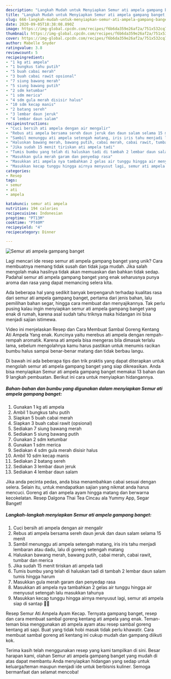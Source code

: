 ```yaml
---
description: "Langkah Mudah untuk Menyiapkan Semur ati ampela gampang banget, Bisa Manjain Lidah"
title: "Langkah Mudah untuk Menyiapkan Semur ati ampela gampang banget, Bisa Manjain Lidah"
slug: 666-langkah-mudah-untuk-menyiapkan-semur-ati-ampela-gampang-banget-bisa-manjain-lidah
date: 2020-09-05T18:38:08.890Z
image: https://img-global.cpcdn.com/recipes/f6b6da359e26af2a/751x532cq70/semur-ati-ampela-gampang-banget-foto-resep-utama.jpg
thumbnail: https://img-global.cpcdn.com/recipes/f6b6da359e26af2a/751x532cq70/semur-ati-ampela-gampang-banget-foto-resep-utama.jpg
cover: https://img-global.cpcdn.com/recipes/f6b6da359e26af2a/751x532cq70/semur-ati-ampela-gampang-banget-foto-resep-utama.jpg
author: Mabelle Snyder
ratingvalue: 3.8
reviewcount: 5
recipeingredient:
- "1 kg ati ampela"
- "1 bungkus tahu putih"
- "5 buah cabai merah"
- "3 buah cabai rawit opsional"
- "7 siung bawang merah"
- "5 siung bawang putih"
- "2 sdm ketumbar"
- "1 sdm merica"
- "4 sdm gula merah disisir halus"
- "10 sdm kecap manis"
- "2 batang sereh"
- "3 lembar daun jeruk"
- "4 lembar daun salam"
recipeinstructions:
- "Cuci bersih ati ampela dengan air mengalir"
- "Rebus ati ampela bersama sereh daun jeruk dan daun salam selama 15 menit"
- "Sambil menunggu ati ampela setengah matang, iris iris tahu menjadi lembaran atau dadu, lalu di goreng setengah matang"
- "Haluskan bawang merah, bawang putih, cabai merah, cabai rawit, tumbar dan merica"
- "Jika sudah 15 menit tiriskan ati ampela tadi"
- "Tumis bumbu yang telah di haluskan tadi di tambah 2 lembar daun salam tumis hingga harum"
- "Masukkan gula merah garam dan penyedap rasa"
- "Masukkan ati ampela nya tambahkan 2 gelas air tunggu hingga air menyusut setengah lalu masukkan tahunya"
- "Masukkan kecap tunggu hingga airnya menyusut lagi, semur ati ampela siap di santap 🤤🤤"
categories:
- Resep
tags:
- semur
- ati
- ampela

katakunci: semur ati ampela 
nutrition: 194 calories
recipecuisine: Indonesian
preptime: "PT13M"
cooktime: "PT40M"
recipeyield: "4"
recipecategory: Dinner

---
```



![Semur ati ampela gampang banget](https://img-global.cpcdn.com/recipes/f6b6da359e26af2a/751x532cq70/semur-ati-ampela-gampang-banget-foto-resep-utama.jpg)

Lagi mencari ide resep semur ati ampela gampang banget yang unik? Cara membuatnya memang tidak susah dan tidak juga mudah. Jika salah mengolah maka hasilnya tidak akan memuaskan dan bahkan tidak sedap. Padahal semur ati ampela gampang banget yang enak seharusnya punya aroma dan rasa yang dapat memancing selera kita.

Ada beberapa hal yang sedikit banyak berpengaruh terhadap kualitas rasa dari semur ati ampela gampang banget, pertama dari jenis bahan, lalu pemilihan bahan segar, hingga cara membuat dan menyajikannya. Tak perlu pusing kalau ingin menyiapkan semur ati ampela gampang banget yang enak di rumah, karena asal sudah tahu triknya maka hidangan ini bisa menjadi sajian istimewa.

Video ini menjelaskan Resep dan Cara Membuat Sambal Goreng Kentang Ati Ampela Yang enak. Kuncinya yaitu merebus ati ampela dengan rempah-rempah aromatik. Karena ati ampela bisa mengeras bila dimasak terlalu lama, sebelum mengolahnya kamu harus pastikan untuk menumis racikan bumbu halus sampai benar-benar matang dan tidak berbau langu.


Di bawah ini ada beberapa tips dan trik praktis yang dapat diterapkan untuk mengolah semur ati ampela gampang banget yang siap dikreasikan. Anda bisa menyiapkan Semur ati ampela gampang banget memakai 13 bahan dan 9 langkah pembuatan. Berikut ini cara untuk menyiapkan hidangannya.

<!--inarticleads1-->

##### Bahan-bahan dan bumbu yang digunakan dalam menyiapkan Semur ati ampela gampang banget:

1. Gunakan 1 kg ati ampela
1. Ambil 1 bungkus tahu putih
1. Siapkan 5 buah cabai merah
1. Siapkan 3 buah cabai rawit (opsional)
1. Sediakan 7 siung bawang merah
1. Sediakan 5 siung bawang putih
1. Gunakan 2 sdm ketumbar
1. Gunakan 1 sdm merica
1. Sediakan 4 sdm gula merah disisir halus
1. Ambil 10 sdm kecap manis
1. Sediakan 2 batang sereh
1. Sediakan 3 lembar daun jeruk
1. Sediakan 4 lembar daun salam


Jika anda pecinta pedas, anda bisa menambahkan cabai sesuai dengan selera. Selain itu, untuk mendapatkan sajian yang nikmat anda harus mencuci. Goreng ati dan ampela ayam hingga matang dan berwarna kecokelatan. Resep Dalgona Thai Tea Cincau ala Yummy App, Segar Banget! 

<!--inarticleads2-->

##### Langkah-langkah menyiapkan Semur ati ampela gampang banget:

1. Cuci bersih ati ampela dengan air mengalir
1. Rebus ati ampela bersama sereh daun jeruk dan daun salam selama 15 menit
1. Sambil menunggu ati ampela setengah matang, iris iris tahu menjadi lembaran atau dadu, lalu di goreng setengah matang
1. Haluskan bawang merah, bawang putih, cabai merah, cabai rawit, tumbar dan merica
1. Jika sudah 15 menit tiriskan ati ampela tadi
1. Tumis bumbu yang telah di haluskan tadi di tambah 2 lembar daun salam tumis hingga harum
1. Masukkan gula merah garam dan penyedap rasa
1. Masukkan ati ampela nya tambahkan 2 gelas air tunggu hingga air menyusut setengah lalu masukkan tahunya
1. Masukkan kecap tunggu hingga airnya menyusut lagi, semur ati ampela siap di santap 🤤🤤


Resep Semur Ati Ampela Ayam Kecap. Ternyata gampang banget, resep dan cara membuat sambal goreng kentang ati ampela yang enak. Teman-teman bisa menggunakan ati ampela ayam atau resep sambal goreng kentang ati sapi. Buat yang tidak hobi masak tidak perlu khawatir. Cara membuat sambal goreng ati kentang ini cukup mudah dan gampang diikuti kok. 

Terima kasih telah menggunakan resep yang kami tampilkan di sini. Besar harapan kami, olahan Semur ati ampela gampang banget yang mudah di atas dapat membantu Anda menyiapkan hidangan yang sedap untuk keluarga/teman maupun menjadi ide untuk berbisnis kuliner. Semoga bermanfaat dan selamat mencoba!
